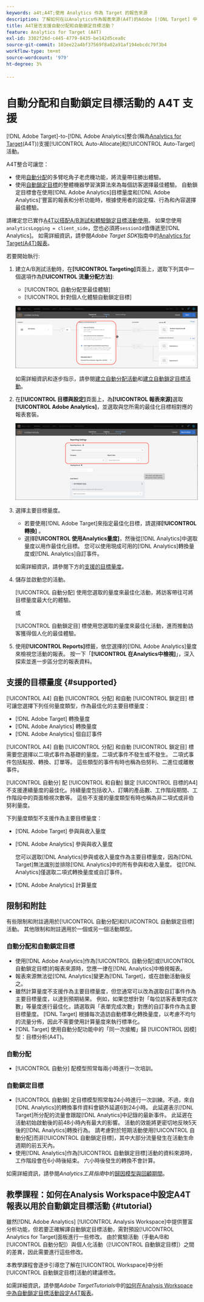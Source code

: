 ```yaml
---
keywords: a4t;A4T;使用 Analytics 作為 Target 的報告來源
description: 了解如何在以Analytics作為報表來源(A4T)的Adobe [!DNL Target] 中建立自動分配和自動鎖定目標活動。
title: A4T是否支援自動分配和自動鎖定目標活動？
feature: Analytics for Target (A4T)
exl-id: 3302f26d-c445-4779-8435-be142d5cea8c
source-git-commit: 103ee22a4bf37569f8a02a91af194ebcdc79f3b4
workflow-type: tm+mt
source-wordcount: '979'
ht-degree: 3%

---
```


# 自動分配和自動鎖定目標活動的 A4T 支援

[!DNL Adobe Target]-to-[!DNL Adobe Analytics]整合(稱為[Analytics for Target](/help/c-integrating-target-with-mac/a4t/a4t.md)(A4T))支援[!UICONTROL Auto-Allocate]和[!UICONTROL Auto-Target]活動。

A4T整合可讓您：

* 使用[自動分配](/help/c-activities/automated-traffic-allocation/automated-traffic-allocation.md)的多臂吃角子老虎機功能，將流量帶往勝出體驗。
* 使用[自動鎖定目標](/help/c-activities/auto-target/auto-target-to-optimize.md)的整體機器學習演算法來為每個訪客選擇最佳體驗。 自動鎖定目標會在使用[!DNL Adobe Analytics]目標量度和[!DNL Adobe Analytics]&#39;豐富的報表和分析功能時，根據使用者的設定檔、行為和內容選擇最佳體驗。

請確定您已實作[A4T以搭配A/B測試和體驗鎖定目標活動使用](/help/c-integrating-target-with-mac/a4t/a4timplementation.md)。 如果您使用`analyticsLogging = client_side`，您也必須將`sessionId`值傳遞至[!DNL Analytics]。 如需詳細資訊，請參閱&#x200B;*Adobe Target SDK*&#x200B;指南中的[Analytics for Target(A4T)報表](https://adobetarget-sdks.gitbook.io/docs/integration-with-experience-cloud/analytics-for-target-a4t-reporting)。

若要開始執行:

1. 建立A/B測試活動時，在&#x200B;**[!UICONTROL Targeting]**&#x200B;頁面上，選取下列其中一個選項作為&#x200B;**[!UICONTROL 流量分配方法]**:

   * [!UICONTROL 自動分配至最佳體驗]
   * [!UICONTROL 針對個人化體驗自動鎖定目標]

   ![流量分配方法選項：手動、自動分配和自動鎖定目標](/help/c-integrating-target-with-mac/a4t/assets/traffic-allocation-methods.png)

   如需詳細資訊和逐步指示，請參閱[建立自動分配活動](/help/c-activities/automated-traffic-allocation/create-auto-allocate-activity.md)和[建立自動鎖定目標活動](/help/c-activities/auto-target/create-auto-target.md)。

1. 在&#x200B;**[!UICONTROL 目標與設定]**&#x200B;頁面上，為&#x200B;**[!UICONTROL 報表來源]**&#x200B;選取&#x200B;**[!UICONTROL Adobe Analytics]**，並選取與您所需的最佳化目標相對應的報表套裝。

   ![目標與設定頁面上的報表來源區段](/help/c-integrating-target-with-mac/a4t/assets/a4t-select.png)

1. 選擇主要目標量度。

   * 若要使用[!DNL Adobe Target]來指定最佳化目標，請選擇&#x200B;**[!UICONTROL 轉換]** 。
   * 選擇&#x200B;**[!UICONTROL 使用Analytics量度]**，然後從[!DNL Analytics]中選取量度以用作最佳化目標。 您可以使用現成可用的[!DNL Analytics]轉換量度或[!DNL Analytics]自訂事件。

   如需詳細資訊，請參閱下方的[支援的目標量度](#supported)。

1. 儲存並啟動您的活動。

   [!UICONTROL 自動分配] 使用您選取的量度來最佳化活動，將訪客帶往可將目標量度最大化的體驗。

   或

   [!UICONTROL 自動鎖定目] 標使用您選取的量度來最佳化活動，進而推動訪客獲得個人化的最佳體驗。

1. 使用&#x200B;**[!UICONTROL Reports]**&#x200B;標籤，依您選擇的[!DNL Adobe Analytics]量度來檢視您活動的報表。 按一下「**[!UICONTROL 在Analytics中檢視]**」，深入探索並進一步區分您的報表資料。

## 支援的目標量度 {#supported}

[!UICONTROL A4] 自動 [!UICONTROL 分配] 和自動 [!UICONTROL 鎖定目] 標可讓您選擇下列任何量度類型，作為最佳化的主要目標量度：

* [!DNL Adobe Target] 轉換量度
* [!DNL Adobe Analytics] 轉換量度
* [!DNL Adobe Analytics] 個自訂事件

[!UICONTROL A4] 自動 [!UICONTROL 分配] 和自動 [!UICONTROL 鎖定目] 標需要您選擇以二項式事件為基礎的量度。二項式事件不發生或不發生。 二項式事件包括點按、轉換、訂單等。 這些類型的事件有時也稱為伯努利、二進位或離散事件。

[!UICONTROL 自動分] 配 [!UICONTROL 和自動] 鎖定 [!UICONTROL 目標的A4] 不支援連續量度的最佳化。持續量度包括收入、訂購的產品數、工作階段期間、工作階段中的頁面檢視次數等。 這些不支援的量度類型有時也稱為非二項式或非伯努利量度。

下列量度類型不支援作為主要目標量度：

* [!DNL Adobe Target] 參與與收入量度
* [!DNL Adobe Analytics] 參與與收入量度

   您可以選取[!DNL Analytics]參與或收入量度作為主要目標量度，因為[!DNL Target]無法識別並排除[!DNL Analytics]中的所有參與和收入量度。 從[!DNL Analytics]僅選取二項式轉換量度或自訂事件。

* [!DNL Adobe Analytics] 計算量度

## 限制和附註

有些限制和附註適用於[!UICONTROL 自動分配]和[!UICONTROL 自動鎖定目標]活動。 其他限制和附註適用於一個或另一個活動類型。

### 自動分配和自動鎖定目標

* 使用[!DNL Adobe Analytics]作為[!UICONTROL 自動分配]或[!UICONTROL 自動鎖定目標]的報表來源時，您應一律在[!DNL Analytics]中檢視報表。
* 報表來源無法從[!DNL Analytics]變更為[!DNL Target]，或在啟動活動後反之。
* 雖然計算量度不支援作為主要目標量度，但您通常可以改為選取自訂事件作為主要目標量度，以達到預期結果。 例如，如果您想針對「每位訪客表單完成次數」等量度進行最佳化，請選取與「表單完成次數」對應的自訂事件作為主要目標量度。 [!DNL Target] 根據每次造訪自動標準化轉換量度，以考慮不均勻的流量分佈，因此不需要使用計算量度來執行標準化。
* [!DNL Target] 使用自動分配功能中的「同一次接觸」歸 [!UICONTROL 因模] 型：目標分析(A4T)。

### 自動分配

* [!UICONTROL 自動分] 配模型照常每兩小時進行一次培訓。

### 自動鎖定目標

* [!UICONTROL 自動鎖] 定目標模型照常每24小時進行一次訓練。不過，來自[!DNL Analytics]的轉換事件資料會額外延遲6到24小時。 此延遲表示[!DNL Target]所分配的流量會跟蹤[!DNL Analytics]中記錄的最新事件。 此延遲在活動初始啟動後的前48小時內有最大的影響。 活動的效能將更密切地反映5天後的[!DNL Analytics]轉換行為。 請考慮對於短期活動使用[!UICONTROL 自動分配]而非[!UICONTROL 自動鎖定目標]，其中大部分流量發生在活動生命週期的前五天內。
* 使用[!DNL Analytics]作為[!UICONTROL 自動鎖定目標]活動的資料來源時，工作階段會在6小時後結束。 六小時後發生的轉換不會計算。

如需詳細資訊，請參閱&#x200B;*Analytics工具指南*&#x200B;中的[歸因模型與回顧期間](https://experienceleague.adobe.com/docs/analytics/analyze/analysis-workspace/attribution/models.html)。

## 教學課程：如何在Analysis Workspace中設定A4T報表以用於自動鎖定目標活動 {#tutorial}

雖然[!DNL Adobe Analytics] [!UICONTROL Analysis Workspace]中提供豐富分析功能，但若要正確解譯自動鎖定目標活動，需對預設[!UICONTROL  Analytics for Target]面板進行一些修改。 由於實驗活動（手動A/B和[!UICONTROL 自動分配]）與個人化活動（[!UICONTROL 自動鎖定目標]）之間的差異，因此需要進行這些修改。

本教學課程會逐步引導您了解在[!UICONTROL Workspace]中分析[!UICONTROL 自動鎖定目標]活動的建議修改。

如需詳細資訊，請參閱&#x200B;*Adobe TargetTutorials*&#x200B;中的[如何在Analysis Workspace中為自動鎖定目標活動設定A4T報表](https://experienceleague.adobe.com/docs/target-learn/tutorials/integrations/set-up-a4t-reports-in-analysis-workspace-for-auto-target-activities.html)。
